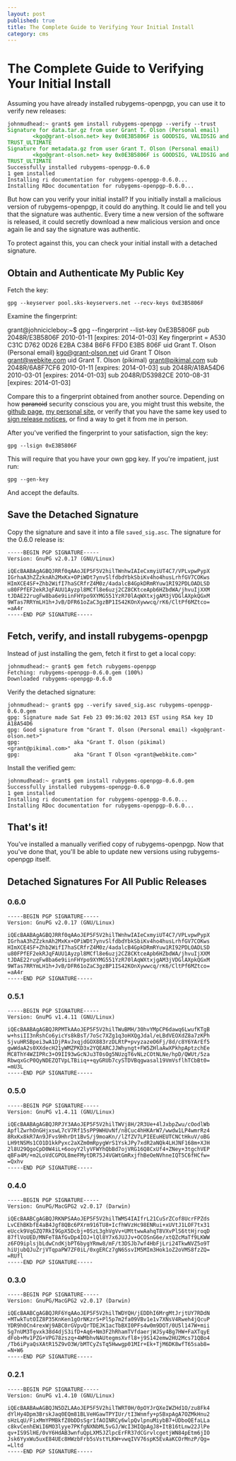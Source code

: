 ```yaml
---
layout: post
published: true
title: The Complete Guide to Verifying Your Initial Install
category: cms
---
```


The Complete Guide to Verifying Your Initial Install
====================================================

Assuming you have already installed rubygems-openpgp, you can use it
to verify new releases:

<pre><code>johnmudhead:~ grant$ gem install rubygems-openpgp --verify --trust
<span style='color:green;'>Signature for data.tar.gz from user Grant T. Olson (Personal email) 
        &lt;kgo@grant-olson.net&gt; key 0x0E3B5806F is GOODSIG, VALIDSIG and TRUST_ULTIMATE
Signature for metadata.gz from user Grant T. Olson (Personal email) 
        &lt;kgo@grant-olson.net&gt; key 0x0E3B5806F is GOODSIG, VALIDSIG and TRUST_ULTIMATE</span>
Successfully installed rubygems-openpgp-0.6.0
1 gem installed
Installing ri documentation for rubygems-openpgp-0.6.0...
Installing RDoc documentation for rubygems-openpgp-0.6.0...
</code></pre>

But how can you verify your initial install?  If you initially install
a malicious version of rubygems-openpgp, it could do anything.  It
could lie and tell you that the signature was authentic.  Every time a
new version of the software is released, it could secretly download a
new malicious version and once again lie and say the signature was
authentic.

To protect against this, you can check your initial install with a
detached signature.

Obtain and Authenticate My Public Key
-------------------------------------

Fetch the key:

    gpg --keyserver pool.sks-keyservers.net --recv-keys 0xE3B5806F

Examine the fingerprint:

   grant@johnicicleboy:~$ gpg --fingerprint --list-key 0xE3B5806F
    pub   2048R/E3B5806F 2010-01-11 [expires: 2014-01-03]
          Key fingerprint = A530 C31C D762 0D26 E2BA  C384 B6F6 FFD0 E3B5 806F
    uid                  Grant T. Olson (Personal email) <kgo@grant-olson.net>
    uid                  Grant T Olson <grant@webkite.com>
    uid                  Grant T. Olson (pikimal) <grant@pikimal.com>
    sub   2048R/6A8F7CF6 2010-01-11 [expires: 2014-01-03]
    sub   2048R/A18A54D6 2010-03-01 [expires: 2014-01-03]
    sub   2048R/D53982CE 2010-08-31 [expires: 2014-01-03]

Compare this to a fingerprint obtained from another source.  Depending
on how <del>paranoid</del> security conscious you are, you might trust
this website, the [github
page](https://github.com/grant-olson/rubygems-openpgp-ca.org), [my
personal site](http://www.grant-olson.net/openpgp-key), or verify that
you have the same key used to [sign release
notices](http://www.ruby-forum.com/topic/4411248#new), or find a way
to get it from me in person.

After you've verified the fingerprint to your satisfaction, sign the
key:

    gpg --lsign 0xE3B5806F

This will require that you have your own gpg key.  If you're
impatient, just run:

    gpg --gen-key

And accept the defaults.

Save the Detached Signature
---------------------------

Copy the signature and save it into a file `saved_sig.asc`.  The
signature for the 0.6.0 release is:

    -----BEGIN PGP SIGNATURE-----
    Version: GnuPG v2.0.17 (GNU/Linux)
    
    iQEcBAABAgAGBQJRRf0qAAoJEP5F5V2hilTWnhwIAIeCxmyiUT4C7/VPLvpwPypX
    IGrhaA3hZZzknAh2MxKx+OPiWDt7ynvSlfdbdYbkSbiKv4ho4husLrhfGV7COKws
    HImXCE4SF+Zhb2WifI7haSCRfrZ4M0z/4adalcB4GpkDRmRYuw1RI92PDLOADLSD
    u80FPfEF2ekRJqFAUU1Ayzpl8MCfl8e6uzj2CZ8CKtceApb6HZbdWA/jhvuIjXXM
    tJDAE22rugFw8ba6e9iinFHYpo9XYMG551YzR70lAqWXtxjgAM3jVDGlAXpkQGxM
    9WTas7RRYmLH1h+JvB/DFR61oZaC3gzBP1IS42KOnXywwcq/rK6/CltPf6MZtco=
    =aA4r
    -----END PGP SIGNATURE-----


Fetch, verify, and install rubygems-openpgp
-------------------------------------------

Instead of just installing the gem, fetch it first to get a local
copy:

    johnmudhead:~ grant$ gem fetch rubygems-openpgp
    Fetching: rubygems-openpgp-0.6.0.gem (100%)
    Downloaded rubygems-openpgp-0.6.0

Verify the detached signature:

    johnmudhead:~ grant$ gpg --verify saved_sig.asc rubygems-openpgp-0.6.0.gem 
    gpg: Signature made Sat Feb 23 09:36:02 2013 EST using RSA key ID A18A54D6
    gpg: Good signature from "Grant T. Olson (Personal email) <kgo@grant-olson.net>"
    gpg:                 aka "Grant T. Olson (pikimal) <grant@pikimal.com>"
    gpg:                 aka "Grant T Olson <grant@webkite.com>"

Install the verified gem:

    johnmudhead:~ grant$ gem install rubygems-openpgp-0.6.0.gem 
    Successfully installed rubygems-openpgp-0.6.0
    1 gem installed
    Installing ri documentation for rubygems-openpgp-0.6.0...
    Installing RDoc documentation for rubygems-openpgp-0.6.0...

That's it!
----------

You've installed a manually verified copy of rubygems-openpgp.  Now
that you've done that, you'll be able to update new versions using
rubygems-openpgp itself.

Detached Signatures For All Public Releases
-------------------------------------------

### 0.6.0

    -----BEGIN PGP SIGNATURE-----
    Version: GnuPG v2.0.17 (GNU/Linux)
    
    iQEcBAABAgAGBQJRRf0qAAoJEP5F5V2hilTWnhwIAIeCxmyiUT4C7/VPLvpwPypX
    IGrhaA3hZZzknAh2MxKx+OPiWDt7ynvSlfdbdYbkSbiKv4ho4husLrhfGV7COKws
    HImXCE4SF+Zhb2WifI7haSCRfrZ4M0z/4adalcB4GpkDRmRYuw1RI92PDLOADLSD
    u80FPfEF2ekRJqFAUU1Ayzpl8MCfl8e6uzj2CZ8CKtceApb6HZbdWA/jhvuIjXXM
    tJDAE22rugFw8ba6e9iinFHYpo9XYMG551YzR70lAqWXtxjgAM3jVDGlAXpkQGxM
    9WTas7RRYmLH1h+JvB/DFR61oZaC3gzBP1IS42KOnXywwcq/rK6/CltPf6MZtco=
    =aA4r
    -----END PGP SIGNATURE-----

### 0.5.1

    -----BEGIN PGP SIGNATURE-----
    Version: GnuPG v1.4.11 (GNU/Linux)
    
    iQEcBAABAgAGBQJRPMTkAAoJEP5F5V2hilTWuBMH/30hvYMpCP6dawq6LwufKTgB
    w+hsiII3nRshCo6yicYs8kBsT/7oSc7XZg1q3oHXQgJdal/eLBdVEOXdZ8a7zKPh
    SjvuHRSBpei3wA1DjPAvJxqjdGOX883rzDLRtP+pvyzazeO6Fj/8d/c8Y6YArEf5
    gwWdaA2s0XXdecH21yWMZPKD3x2YQEARCJJWhyngt+FW5ZHlaAwXPkhpAptzchEe
    MC8ThY4WZIPRc3+O9II93wGcNJu3T0sOg5NUzgT6vNLzCOtNLNe/hpD/QWUt/5za
    RbwqxGcP0QyNDEZQTVpLTBiiq++qyGRUb7cySTDVBqgwasal19VmVsflhTCbBt0=
    =mU3L
    -----END PGP SIGNATURE-----

### 0.5.0

    -----BEGIN PGP SIGNATURE-----
    Version: GnuPG v1.4.11 (GNU/Linux)
    
    iQEcBAABAgAGBQJRPJY3AAoJEP5F5V2hilTWVj8H/2R3Ue+4lJxbpZwu/cOodlWb
    ApflZwrhOnGHjxswL7cV7Rf15sPP9WHUvNf/n8Cuc4hHKArW7/wwdw1LP4wmrRz4
    8RxKx8kR7An9JFvs9HhrDt1BvS/j9moaKn//lZfZV7LPIEEuHEUTCNCtHkuV/oBG
    LH9tNSMs1CO1D1kkPyxc2aXZm0mRpygWrS1YskJPy7xdR2aNQk4LHJNF168m+XJH
    2l8U29QgoCpD0W4iL+6ooyY2lyVFWYhQbBd7ojVRG16Q8CxUf4+ZNey+3tgchVEP
    qBFa4M/+m2LoVdCGPOL8meFMytDR75J4VGWtGmRxjfhBeOeNVhneIQT5C6fHCfw=
    =Qxhv
    -----END PGP SIGNATURE-----

### 0.4.0

    -----BEGIN PGP SIGNATURE-----
    Version: GnuPG/MacGPG2 v2.0.17 (Darwin)
    
    iQEcBAABCgAGBQJRKNPSAAoJEP5F5V2hilTWMS4IAIfrL21CuSrZCof8UcrFPZds
    LvCEhBKbfE4aB4Jgf8QBc6PXrm916TU8+IcfhWVzHc98ENRui+xUVtJ1LOF7tx31
    eUcck9VqGZQ7RkI9GpX5Dcbj+0SzL3ghVgVv+UMttwwAahqT8VXvPlS6ttHjroqD
    87flVoUED/MNFeT8AfGvDp4IOJ+lQl8Y7x6JUJJv+OCOSnG6e/xtQZcMaTf9LKWW
    z6FO9iplsjbLdwCndKjbPT6bygYRmw8/mF/t3DSJb7wf4HbFjLri24TkwNVZ5o9T
    hiUjubQJuZrjVTqpaPW7ZF0iL/0xgERCz7gN6SsvIM5MIm3Hok1oZ2oVMS8fzZQ=
    =RUfl
    -----END PGP SIGNATURE-----


### 0.3.0

    -----BEGIN PGP SIGNATURE-----
    Version: GnuPG/MacGPG2 v2.0.17 (Darwin)
    
    iQEcBAABCgAGBQJRF6YqAAoJEP5F5V2hilTWDYQH/jEDDhI6MrgMtJrjtUY7RDdN
    +MTwkTutOIZ8P35KnKen1gOrNKzrS+Pl5p7m2fa09VBv1e1v7XNsV4Rweh4jQcuP
    YDR9h0Cn4rexWj9ABC0rGVpvQrTDEJK1acTbBXI0PFs4w0m9DOT/0U5l147W+mii
    Sg7nUM3Tgvxk38d4djS3ifD+Aq6+Nm3F2hRhamTVfdaerjWJSy4Bg7HW+FaXTqyE
    dFob+Mv1PZG+VPG78zszq+4WMbhvNAUtegmsXvfl8+j9S142emw2HU2Mcs71QBo4
    /Tb6iPyaQsXAtR15Z9vO3W/bMTCyZsTq5Hwwgp01MIr+Ek+TjM6DK8wfT65sab8=
    =N+W6
    -----END PGP SIGNATURE-----

### 0.2.1

    -----BEGIN PGP SIGNATURE-----
    Version: GnuPG v1.4.10 (GNU/Linux)
    
    iQEcBAABAwAGBQJN5DZLAAoJEP5F5V2hilTWRT0H/0pOYJrQXeIWZHd1O/zu8Fk4
    dYlHy4Dpm3BrskJaq0EQm81BLVeHGawTPYIUr/tI3Wnmfy+pSBxpAgA7OZMkHnu2
    sHzLqU/FixMmYPMBkfZ0bDDsSgr1fAOINRCy6wlpQvlpnuMiybB7+UDboQEfaLLa
    c8kvCenhEWiI6MO3lyye7PKfgNXNbML5vGJ/WcI3HIQpAgJ8+ItB16tLnw22JlPe
    qv+IS9SlHE/0vY6HdAB3wnfuQpLXM5JZlpcErFR37dCGrvlcgetjWN84pEtm6jIO
    Jsk6YyxWu5uxE84UEc8HWzbFrb5sVstYLKW+vwqIVV76spK5EvAaKCOrMnzP/Qg=
    =Lltd
    -----END PGP SIGNATURE-----

